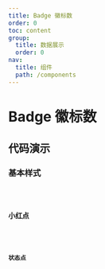 ```yaml
---
title: Badge 徽标数
order: 0
toc: content
group:
  title: 数据展示
  order: 0
nav:
  title: 组件
  path: /components
---
```


# Badge 徽标数

## 代码演示

### 基本样式

<code src="./demos/basic.tsx" />

### 小红点

<code src="./demos/red.tsx" />

### 状态点

<code src="./demos/status.tsx" />


